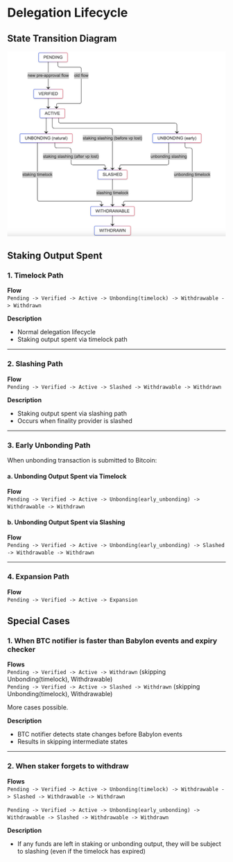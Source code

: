 # Delegation Lifecycle

## State Transition Diagram

![State Transition Diagram](../../docs/images/state-transition.png)

## Staking Output Spent

### 1. Timelock Path
**Flow**  
`Pending -> Verified -> Active -> Unbonding(timelock) -> Withdrawable -> Withdrawn`

**Description**  
- Normal delegation lifecycle
- Staking output spent via timelock path

---

### 2. Slashing Path
**Flow**  
`Pending -> Verified -> Active -> Slashed -> Withdrawable -> Withdrawn`

**Description**  
- Staking output spent via slashing path
- Occurs when finality provider is slashed

---

### 3. Early Unbonding Path

When unbonding transaction is submitted to Bitcoin:

#### a. Unbonding Output Spent via Timelock
**Flow**  
`Pending -> Verified -> Active -> Unbonding(early_unbonding) -> Withdrawable -> Withdrawn`

#### b. Unbonding Output Spent via Slashing
**Flow**  
`Pending -> Verified -> Active -> Unbonding(early_unbonding) -> Slashed -> Withdrawable -> Withdrawn`

---

### 4. Expansion Path
**Flow**  
`Pending -> Verified -> Active -> Expansion`

## Special Cases

### 1. When BTC notifier is faster than Babylon events and expiry checker

**Flows**  
`Pending -> Verified -> Active -> Withdrawn` (skipping Unbonding(timelock), Withdrawable)  
`Pending -> Verified -> Active -> Slashed -> Withdrawn` (skipping Unbonding(timelock), Withdrawable)

More cases possible.

**Description**  
- BTC notifier detects state changes before Babylon events
- Results in skipping intermediate states

---

### 2. When staker forgets to withdraw
**Flows**  
`Pending -> Verified -> Active -> Unbonding(timelock) -> Withdrawable -> Slashed -> Withdrawable -> Withdrawn`

`Pending -> Verified -> Active -> Unbonding(early_unbonding) -> Withdrawable -> Slashed -> Withdrawable -> Withdrawn`

**Description**  
- If any funds are left in staking or unbonding output, they will be subject to slashing (even if the timelock has expired)
